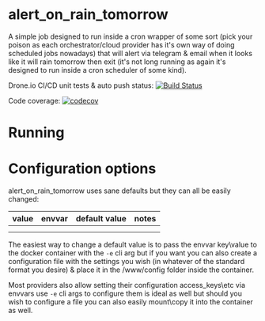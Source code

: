 # alert_on_rain_tomorrow

A simple job designed to run inside a cron wrapper of some sort (pick your poison as each orchestrator/cloud provider has it's own way of doing scheduled jobs nowadays) that will alert via telegram & email when it looks like it will rain tomorrow then exit (it's not long running as again it's designed to run inside a cron scheduler of some kind).

Drone.io CI/CD unit tests & auto push status: [![Build Status](https://cloud.drone.io/api/badges/naorlivne/alert_on_rain_tomorrow/status.svg)](https://cloud.drone.io/naorlivne/alert_on_rain_tommrrow)

Code coverage: [![codecov](https://codecov.io/gh/naorlivne/alert_on_rain_tomorrow/branch/master/graph/badge.svg)](https://codecov.io/gh/naorlivne/alert_on_rain_tommrrow)

# Running



# Configuration options

alert_on_rain_tomorrow uses sane defaults but they can all be easily changed:

| value                  | envvar                 | default value          | notes                                                                                                  |
|------------------------|------------------------|------------------------|--------------------------------------------------------------------------------------------------------|
|                        |                        |                        |                                                                                                        |
|                        |                        |                        |                                                                                                        |


The easiest way to change a default value is to pass the envvar key\value to the docker container with the `-e` cli arg but if you want you can also create a configuration file with the settings you wish (in whatever of the standard format you desire) & place it in the /www/config folder inside the container.

Most providers also allow setting their configuration access_keys\etc via envvars use `-e` cli args to configure them is ideal as well but should you wish to configure a file you can also easily mount\copy it into the container as well.
